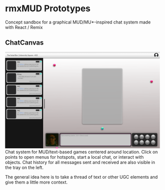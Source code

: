 # rmxMUD Prototypes
Concept sandbox for a graphical MUD/MU*-inspired chat system made with React / Remix

## ChatCanvas
![screenshot](.\imgs\ChatCanvasMain.png)
Chat system for MUD/text-based games centered around location. Click on points to open menus for hotspots, start a local chat, or interact with objects. Chat history for all messages sent and received are also visible in the tray on the left.

The general idea here is to take a thread of text or other UGC elements and give them a little more context.